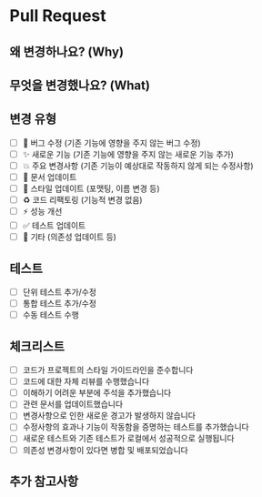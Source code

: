 # Pull Request

## 왜 변경하나요? (Why)
<!-- 이 변경이 필요한 이유를 설명해주세요 -->
<!-- 예시: 사용자 경험 개선, 버그 수정, 성능 향상 등 -->

## 무엇을 변경했나요? (What)
<!-- 구체적으로 어떤 변경사항이 있었는지 설명해주세요 -->
<!-- 예시: 
- 로그인 API 엔드포인트 수정
- 사용자 프로필 페이지 UI 개선
- 데이터베이스 쿼리 최적화
-->

## 변경 유형
<!-- 해당하는 옵션에 "x" 표시를 해주세요 -->
- [ ] 🐛 버그 수정 (기존 기능에 영향을 주지 않는 버그 수정)
- [ ] ✨ 새로운 기능 (기존 기능에 영향을 주지 않는 새로운 기능 추가)
- [ ] 💥 주요 변경사항 (기존 기능이 예상대로 작동하지 않게 되는 수정사항)
- [ ] 📝 문서 업데이트
- [ ] 🎨 스타일 업데이트 (포맷팅, 이름 변경 등)
- [ ] ♻️ 코드 리팩토링 (기능적 변경 없음)
- [ ] ⚡️ 성능 개선
- [ ] ✅ 테스트 업데이트
- [ ] 🔧 기타 (의존성 업데이트 등)

## 테스트
<!-- 변경사항을 검증하기 위해 수행한 테스트를 설명해주세요 -->
- [ ] 단위 테스트 추가/수정
- [ ] 통합 테스트 추가/수정
- [ ] 수동 테스트 수행

## 체크리스트
<!-- 해당하는 항목에 "x" 표시를 해주세요 -->
- [ ] 코드가 프로젝트의 스타일 가이드라인을 준수합니다
- [ ] 코드에 대한 자체 리뷰를 수행했습니다
- [ ] 이해하기 어려운 부분에 주석을 추가했습니다
- [ ] 관련 문서를 업데이트했습니다
- [ ] 변경사항으로 인한 새로운 경고가 발생하지 않습니다
- [ ] 수정사항의 효과나 기능이 작동함을 증명하는 테스트를 추가했습니다
- [ ] 새로운 테스트와 기존 테스트가 로컬에서 성공적으로 실행됩니다
- [ ] 의존성 변경사항이 있다면 병합 및 배포되었습니다

## 추가 참고사항
<!-- PR에 대한 추가 정보를 여기에 작성해주세요 -->
<!-- 스크린샷이 있다면 첨부해주세요 -->
<!-- 관련 이슈나 다른 PR에 대한 링크를 추가해주세요 --> 